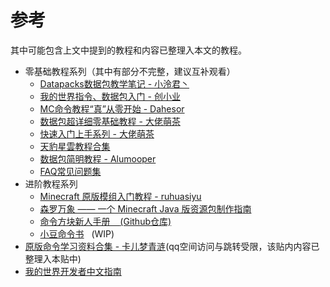 # 参考
其中可能包含上文中提到的教程和内容已整理入本文的教程。  

- 零基础教程系列（其中有部分不完整，建议互补观看）
  - [Datapacks数据包教学笔记 - 小泠君丶](https://space.bilibili.com/166572139/channel/collectiondetail?sid=6211) 
  - [我的世界指令、数据包入门 - 创小业](https://space.bilibili.com/133430292/channel/collectiondetail?sid=8272)
  - [MC命令教程“真”从零开始 - Dahesor ](https://www.bilibili.com/read/readlist/rl833427)
  - [数据包超详细零基础教程 - 大佬萌茶](https://space.bilibili.com/320500029/channel/collectiondetail?sid=4238047)
  - [快速入门上手系列 - 大佬萌茶](https://space.bilibili.com/320500029/channel/collectiondetail?sid=3167326)
  - [天豹星雲教程合集](/index/附录1.md)
  - [数据包简明教程 - Alumooper](https://space.bilibili.com/280394409/channel/collectiondetail?sid=1398896)
  - [FAQ常见问题集](/resources/FAQ常见问题集.pdf)
- 进阶教程系列
  - [Minecraft 原版模组入门教程 - ruhuasiyu](https://zhangshenxing.github.io/VanillaModTutorial/)
  - [森罗万象 —— 一个 Minecraft Java 版资源包制作指南](https://sqwatermark.com/resguide/)
  - [命令方块新人手册&nbsp; &nbsp; ](https://commandtutorials.neocities.org/)[(Github仓库)](https://github.com/pca006132/CommandReference)
  - [小豆命令书](https://xdcmd.vari.fun/)&nbsp;&nbsp;&nbsp;(WIP)
- [原版命令学习资料合集 - 卡儿梦青涟](https://h5.qzone.qq.com/ugc/share/?sharetag=13CDCBFD5F18EA630A181BBBBDC17C86&loginfrom=4&jumptoqzone=1&subtype&ciphertext&blog_photo&g=85&res_uin=3315302995&cellid=1730644710&subid&bp1&bp2&bp7&appid=2&g_f=2000000103&_refluxos=a10)(qq空间访问与跳转受限，该贴内内容已整理入本贴中)
- [我的世界开发者中文指南](https://mouse0w0.github.io/MinecraftDeveloperGuide)